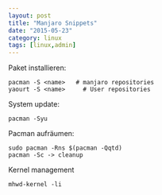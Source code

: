 ```yaml
---
layout: post
title: "Manjaro Snippets"
date: "2015-05-23"
category: linux
tags: [linux,admin]
---
```

Paket installieren:

    pacman -S <name>   # manjaro repositories
    yaourt -S <name>     # User repositories

System update:

    pacman -Syu

Pacman aufräumen:

    sudo pacman -Rns $(pacman -Qqtd)
    pacman -Sc -> cleanup

Kernel management

    mhwd-kernel -li
